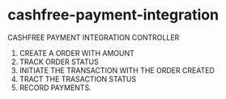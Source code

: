 # cashfree-payment-integration

CASHFREE PAYMENT INTEGRATION CONTROLLER
1. CREATE A ORDER WITH AMOUNT
2. TRACK ORDER STATUS
3. INITIATE THE TRANSACTION WITH THE ORDER CREATED
4. TRACT THE TRASACTION STATUS
5. RECORD PAYMENTS.
